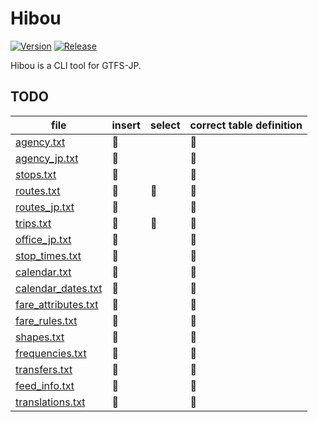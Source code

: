 Hibou
=====

[![Version](https://img.shields.io/github/v/release/tadashi-aikawa/hibou?label=%F0%9F%93%A6release)](https://github.com/tadashi-aikawa/hibou/releases/latest)
[![Release](https://github.com/tadashi-aikawa/hibou/actions/workflows/release.yaml/badge.svg)](https://github.com/tadashi-aikawa/hibou/actions/workflows/release.yaml)

Hibou is a CLI tool for GTFS-JP.


TODO
----

| file                  | insert | select | correct table definition |
| --------------------- | ------ | ------ | ------------------------ |
| [agency.txt]          | 🦉   |        | 🦉                     |
| [agency_jp.txt]       | 🦉   |        | 🦉                     |
| [stops.txt]           | 🦉   |        | 🦉                     |
| [routes.txt]          | 🦉   | 🦉   | 🦉                     |
| [routes_jp.txt]       | 🦉   |        | 🦉                     |
| [trips.txt]           | 🦉   | 🦉   | 🦉                     |
| [office_jp.txt]       | 🦉   |        | 🦉                     |
| [stop_times.txt]      | 🦉   |        | 🦉                     |
| [calendar.txt]        | 🦉   |        | 🦉                     |
| [calendar_dates.txt]  | 🦉   |        | 🦉                     |
| [fare_attributes.txt] | 🦉   |        | 🦉                     |
| [fare_rules.txt]      | 🦉   |        | 🦉                     |
| [shapes.txt]          | 🦉   |        | 🦉                     |
| [frequencies.txt]     | 🦉   |        | 🦉                     |
| [transfers.txt]       | 🦉   |        | 🦉                     |
| [feed_info.txt]       | 🦉   |        | 🦉                     |
| [translations.txt]    | 🦉   |        | 🦉                     |

[agency.txt]: https://www.gtfs.jp/developpers-guide/format-reference.html#agency
[agency_jp.txt]: https://www.gtfs.jp/developpers-guide/format-reference.html#agency
[stops.txt]: https://www.gtfs.jp/developpers-guide/format-reference.html#stops
[routes.txt]: https://www.gtfs.jp/developpers-guide/format-reference.html#routes
[routes_jp.txt]: https://www.gtfs.jp/developpers-guide/format-reference.html#routes
[trips.txt]: https://www.gtfs.jp/developpers-guide/format-reference.html#trips
[office_jp.txt]: https://www.gtfs.jp/developpers-guide/format-reference.html#office_jp
[stop_times.txt]: https://www.gtfs.jp/developpers-guide/format-reference.html#stop_times
[calendar.txt]: https://www.gtfs.jp/developpers-guide/format-reference.html#calendar
[calendar_dates.txt]: https://www.gtfs.jp/developpers-guide/format-reference.html#calendar
[fare_attributes.txt]: https://www.gtfs.jp/developpers-guide/format-reference.html#fare
[fare_rules.txt]: https://www.gtfs.jp/developpers-guide/format-reference.html#fare
[shapes.txt]: https://www.gtfs.jp/developpers-guide/format-reference.html#shapes
[frequencies.txt]: https://www.gtfs.jp/developpers-guide/format-reference.html#frequencies
[transfers.txt]: https://www.gtfs.jp/developpers-guide/format-reference.html#transfers
[feed_info.txt]: https://www.gtfs.jp/developpers-guide/format-reference.html#feed_info
[translations.txt]: https://www.gtfs.jp/developpers-guide/format-reference.html#translations
